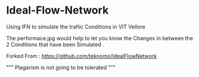 # Ideal-Flow-Network
Using IFN to simulate the trafiic Conditions in VIT Vellore 
 
The performace.jpg would help to let you know the Changes in between the 2 Conditions that have been Simulated .

Forked From : https://github.com/teknomo/IdealFlowNetwork

"""
Plagarism is not going to be tolerated
"""
